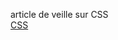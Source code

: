 article de veille sur CSS   
[CSS](https://css-tricks.com/a-css-only-star-rating-component-and-more-part-2/)  
